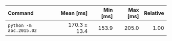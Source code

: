 | Command | Mean [ms] | Min [ms] | Max [ms] | Relative |
|:---|---:|---:|---:|---:|
| `python -m aoc.2015.02` | 170.3 ± 13.4 | 153.9 | 205.0 | 1.00 |
